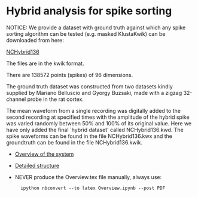 Hybrid analysis for spike sorting
=================================
NOTICE:
We provide a dataset with ground truth against which any spike sorting algorithm can be tested (e.g. masked KlustaKwik) can be downloaded from here:

[NCHybrid136](https://googledrive.com/host/0BwTrbfNJNihcWWpKeHpaYUJmWjg)

The files are in the kwik format.

There are 138572 points (spikes) of 96 dimensions. 

The ground truth dataset was constructed from two datasets kindly supplied by Mariano Belluscio and Gyorgy Buzsaki,
made with a zigzag 32-channel probe in the rat cortex.

The mean waveform from a single recording was digitally added to the second recording at specified times with the amplitude of the hybrid spike was varied randomly between 50% and 100% of its original value. Here we have only added the final `hybrid dataset' called NCHybrid136.kwd. The spike waveforms can be found in the file NCHybrid136.kwx and the groundtruth can be found in the file NCHybrid136.kwik.


* [Overview of the system](http://nbviewer.ipython.org/urls/raw.github.com/klusta-team/hybrid_analysis/master/notes/Overview.ipynb)
* [Detailed structure](http://nbviewer.ipython.org/urls/raw.github.com/klusta-team/hybrid_analysis/master/notes/Detailed_structure.ipynb)

* NEVER produce the Overview.tex file manually, always use:

        ipython nbconvert --to latex Overview.ipynb --post PDF
